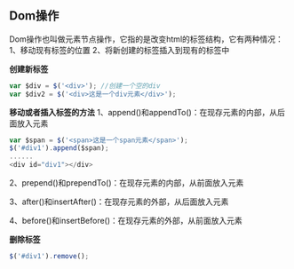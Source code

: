 ## Dom操作

Dom操作也叫做元素节点操作，它指的是改变html的标签结构，它有两种情况：
1、移动现有标签的位置
2、将新创建的标签插入到现有的标签中

**创建新标签**

```javascript
var $div = $('<div>'); //创建一个空的div
var $div2 = $('<div>这是一个div元素</div>');
```

**移动或者插入标签的方法** 
1、append()和appendTo()：在现存元素的内部，从后面放入元素

```javascript
var $span = $('<span>这是一个span元素</span>');
$('#div1').append($span);
......
<div id="div1"></div>
```

2、prepend()和prependTo()：在现存元素的内部，从前面放入元素

3、after()和insertAfter()：在现存元素的外部，从后面放入元素

4、before()和insertBefore()：在现存元素的外部，从前面放入元素

**删除标签**

```javascript
$('#div1').remove();
```

 